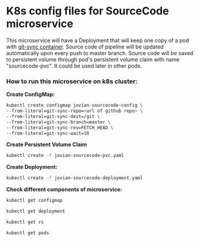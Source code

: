 # K8s config files for SourceCode microservice

This microservice will have a Deployment that will keep one copy of a pod with 
[git-sync container](https://hub.docker.com/r/openweb/git-sync). Source code of 
pipeline will be updated automatically upon every push to master branch. 
Source code will be saved to persistent volume through pod's persistent volume 
claim with name "sourcecode-pvc". It could be used later in other pods.

### How to run this microservice on k8s cluster:
**Create ConfigMap:**
```bash
kubectl create configmap jovian-sourcecode-config \
--from-literal=git-sync-repo=<url of github repo> \
--from-literal=git-sync-dest=/git \
--from-literal=git-sync-branch=master \
--from-literal=git-sync-rev=FETCH_HEAD \
--from-literal=git-sync-wait=10
```

**Create Persistent Volume Claim**
```bash
kubectl create -f jovian-sourcecode-pvc.yaml
```

**Create Deployment:**
```bash
kubectl create -f jovian-sourcecode-deployment.yaml
```

**Check different components of microservice:**
```bash
kubectl get configmap
```
```bash
kubectl get deployment
```
```bash
kubectl get rs
```
```bash
kubectl get pods
```